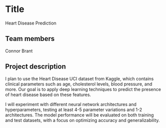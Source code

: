 # Title
Heart Disease Prediction
## Team members
Connor Brant
## Project description
I plan to use the Heart Disease UCI dataset from Kaggle, which contains clinical parameters such as age, cholesterol levels, blood pressure, and more. Our goal is to apply deep learning techniques to predict the presence of heart disease based on these features.

I will experiment with different neural network architectures and hyperparameters, testing at least 4-5 parameter variations and 1-2 architectures. The model performance will be evaluated on both training and test datasets, with a focus on optimizing accuracy and generalizability.
